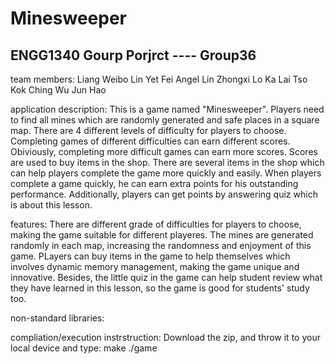 # Minesweeper
## ENGG1340 Gourp Porjrct ---- Group36

team members:
Liang Weibo
Lin Yet Fei Angel
Lin Zhongxi
Lo Ka Lai
Tso Kok Ching
Wu Jun Hao

application description:
This is a game named "Minesweeper". Players need to find all mines which are randomly generated and safe places in a square map. There are 4 different levels of difficulty for players to choose. Completing games of different difficulties can earn different scores. Obiviously, completing more difficult games can earn more scores. Scores are used to buy items in the shop. There are several items in the shop which can help players complete the game more quickly and easily. When players complete a game quickly, he can earn extra points for his outstanding performance. Additionally, players can get points by answering quiz which is about this lesson.

features:
There are different grade of difficulties for players to choose, making the game suitable for different playeres. The mines are generated randomly in each map, increasing the randomness and enjoyment of this game. PLayers can buy items in the game to help themselves which involves dynamic memory management, making the game unique and innovative. Besides, the little quiz in the game can help student review what they have learned in this lesson, so the game is good for students' study too.

non-standard libraries:

compliation/execution instrstruction:
Download the zip, and throw it to your local device and type: 
make
./game 
